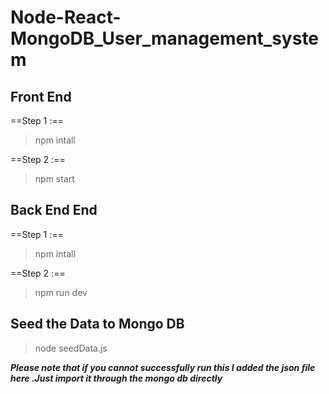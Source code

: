 # Node-React-MongoDB_User_management_system

## Front End

==Step 1 :==

>npm intall


==Step 2 :==

>npm start

## Back End End

==Step 1 :==

>npm intall


==Step 2 :==

>npm run dev

## Seed the Data to Mongo DB

>node seedData.js

***Please note that if you cannot successfully run this I added the json file here .Just import it through the mongo db directly***
